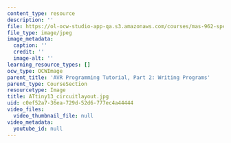 ```yaml
---
content_type: resource
description: ''
file: https://ol-ocw-studio-app-qa.s3.amazonaws.com/courses/mas-962-special-topics-new-textiles-spring-2010/c0ef52a736ea729d52d6777ec4a44444_ATtiny13_circuitlayout.jpg
file_type: image/jpeg
image_metadata:
  caption: ''
  credit: ''
  image-alt: ''
learning_resource_types: []
ocw_type: OCWImage
parent_title: 'AVR Programming Tutorial, Part 2: Writing Programs'
parent_type: CourseSection
resourcetype: Image
title: ATtiny13_circuitlayout.jpg
uid: c0ef52a7-36ea-729d-52d6-777ec4a44444
video_files:
  video_thumbnail_file: null
video_metadata:
  youtube_id: null
---
```

